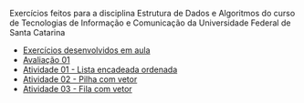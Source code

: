 Exercícios feitos para a disciplina Estrutura de Dados e Algoritmos do curso de Tecnologias de Informação e Comunicação da Universidade Federal de Santa Catarina
<ul>
  <li><a href="https://github.com/estermmorales/EDA/tree/main/exercicios_aula">Exercícios desenvolvidos em aula</a></li>
  <li><a href="https://github.com/estermmorales/EDA/tree/main/prova">Avaliação 01</a></li>
  <li><a href="https://github.com/estermmorales/EDA/blob/main/atv-lista-ordenada/lista-ordenada.c">Atividade 01 - Lista encadeada ordenada</a></li>
  <li><a href="https://github.com/estermmorales/EDA/blob/main/atv-pilha/pilha-vetor.c">Atividade 02 - Pilha com vetor</a></li>
  <li><a href="https://github.com/estermmorales/EDA/blob/main/atv-fila/fila-vetor.c">Atividade 03 - Fila com vetor</a></li>
</ul>
